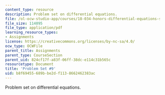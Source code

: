 ```yaml
---
content_type: resource
description: Problem set on differential equations.
file: /ol-ocw-studio-app/courses/18-034-honors-differential-equations-spring-2009/b8f69455689bbe2df1138662462383ac_MIT18_034s09_pset09.pdf
file_size: 114095
file_type: application/pdf
learning_resource_types:
- Assignments
license: https://creativecommons.org/licenses/by-nc-sa/4.0/
ocw_type: OCWFile
parent_title: Assignments
parent_type: CourseSection
parent_uid: 824cf17f-a83f-06ff-38dc-e114c31b565c
resourcetype: Document
title: 'Problem Set #9'
uid: b8f69455-689b-be2d-f113-8662462383ac
---
```

Problem set on differential equations.